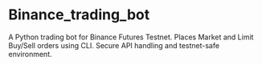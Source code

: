 # Binance_trading_bot
A Python trading bot for Binance Futures Testnet. Places Market and Limit Buy/Sell orders using CLI. Secure API handling and testnet-safe environment.
